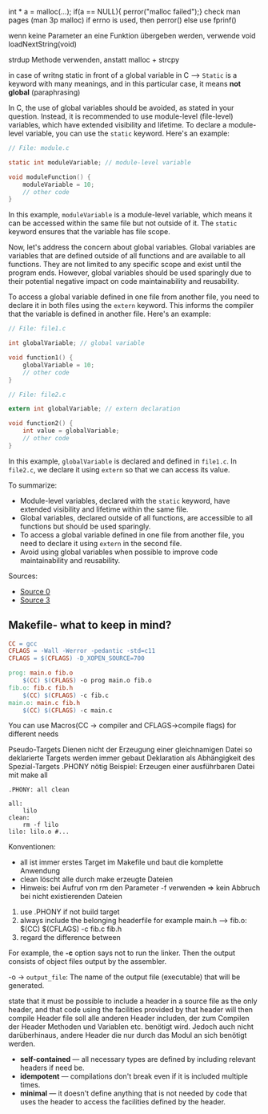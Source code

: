 int * a = malloc(...);
if(a == NULL){ perror("malloc failed");}
check man pages (man 3p malloc) if errno is used, then perror() else use fprinf()


wenn keine Parameter an eine Funktion übergeben werden, verwende void
loadNextString(void)


strdup Methode verwenden, anstatt malloc + strcpy


in case of writng static in front of a global variable in C --> 
`Static` is a keyword with many meanings, and in this particular case, it means **not global** (paraphrasing)

In C, the use of global variables should be avoided, as stated in your question. Instead, it is recommended to use module-level (file-level) variables, which have extended visibility and lifetime. To declare a module-level variable, you can use the `static` keyword. Here's an example:

```c
// File: module.c

static int moduleVariable; // module-level variable

void moduleFunction() {
    moduleVariable = 10;
    // other code
}
```

In this example, `moduleVariable` is a module-level variable, which means it can be accessed within the same file but not outside of it. The `static` keyword ensures that the variable has file scope.

Now, let's address the concern about global variables. Global variables are variables that are defined outside of all functions and are available to all functions. They are not limited to any specific scope and exist until the program ends. However, global variables should be used sparingly due to their potential negative impact on code maintainability and reusability.

To access a global variable defined in one file from another file, you need to declare it in both files using the `extern` keyword. This informs the compiler that the variable is defined in another file. Here's an example:

```c
// File: file1.c

int globalVariable; // global variable

void function1() {
    globalVariable = 10;
    // other code
}
```

```c
// File: file2.c

extern int globalVariable; // extern declaration

void function2() {
    int value = globalVariable;
    // other code
}
```

In this example, `globalVariable` is declared and defined in `file1.c`. In `file2.c`, we declare it using `extern` so that we can access its value.

To summarize:
- Module-level variables, declared with the `static` keyword, have extended visibility and lifetime within the same file.
- Global variables, declared outside of all functions, are accessible to all functions but should be used sparingly.
- To access a global variable defined in one file from another file, you need to declare it using `extern` in the second file.
- Avoid using global variables when possible to improve code maintainability and reusability.

Sources:
- [Source 0](https://faculty.cs.niu.edu/~freedman/241/241notes/241var2.htm)
- [Source 3](https://overiq.com/c-programming-101/local-global-and-static-variables-in-c/)

## Makefile- what to keep in mind?
```Makefile
CC = gcc
CFLAGS = -Wall -Werror -pedantic -std=c11
CFLAGS = $(CFLAGS) -D_XOPEN_SOURCE=700

prog: main.o fib.o
	$(CC) $(CFLAGS) -o prog main.o fib.o
fib.o: fib.c fib.h
	$(CC) $(CFLAGS) -c fib.c
main.o: main.c fib.h
	$(CC) $(CFLAGS) -c main.c
```

You can use Macros(CC -> compiler and CFLAGS->compile flags) for different needs



Pseudo-Targets
Dienen nicht der Erzeugung einer gleichnamigen Datei
so deklarierte Targets werden immer gebaut
Deklaration als Abhängigkeit des Spezial-Targets .PHONY nötig
Beispiel: Erzeugen einer ausführbaren Datei mit make all
```
.PHONY: all clean

all: 
	lilo
clean:
	rm -f lilo
lilo: lilo.o #...

```
Konventionen:
- all ist immer erstes Target im Makefile und baut die komplette Anwendung
- clean löscht alle durch make erzeugte Dateien
- Hinweis: bei Aufruf von rm den Parameter -f verwenden
⇒ kein Abbruch bei nicht existierenden Dateien

1. use .PHONY if not build target 
2. always include the belonging headerfile for example main.h 
	--> fib.o:
		$(CC) $(CFLAGS) -c fib.c fib.h
3. regard the difference between

For example, the **-c** option says not to run the linker.  Then the output consists of object files output by the assembler.

-o -> `output_file`: The name of the output file (executable) that will be generated.

state that it must be possible to include a header in a source file as the only header, and that code using the facilities provided by that header will then compile
Header file soll alle anderen Header includen, der zum Compilen der Header Methoden und Variablen etc. benötigt wird. Jedoch auch nicht darüberhinaus, andere Header die nur durch das Modul an sich benötigt werden.
- **self-contained** — all necessary types are defined by including relevant headers if need be.
- **idempotent** — compilations don't break even if it is included multiple times.
- **minimal** — it doesn't define anything that is not needed by code that uses the header to access the facilities defined by the header.